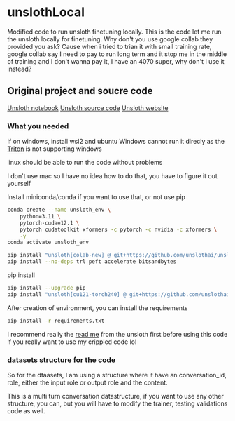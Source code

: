 <h1>unslothLocal</h1>
Modified code to run unsloth finetuning locally.
This is the code let me run the unsloth locally for finetuning.
Why don't you use google collab they provided you ask?
Cause when i tried to trian it with small training rate, google collab say I need to pay to run long term and it stop me in the middle of training and I don't wanna pay it, I have an 4070 super, why don't I use it instead?

<h2>Original project and soucre code</h2>

<a href="https://docs.unsloth.ai/get-started/unsloth-notebooks"> Unsloth notebook</a>
<a href="https://github.com/unslothai/unsloth">Unsloth source code</a>
<a href="https://unsloth.ai/">Unsloth website</a>

<h3>What you needed</h3>

If on windows, install wsl2 and ubuntu
Windows cannot run it direcly as the <a href="https://github.com/triton-lang/triton">Triton</a> is not supporting windows

linux should be able to run the code without problems

I don't use mac so I have no idea how to do that, you have to figure it out yourself

Install miniconda/conda if you want to use that, or not use pip

```bash
conda create --name unsloth_env \
    python=3.11 \
    pytorch-cuda=12.1 \
    pytorch cudatoolkit xformers -c pytorch -c nvidia -c xformers \
    -y
conda activate unsloth_env

pip install "unsloth[colab-new] @ git+https://github.com/unslothai/unsloth.git"
pip install --no-deps trl peft accelerate bitsandbytes
```

pip install

```bash
pip install --upgrade pip
pip install "unsloth[cu121-torch240] @ git+https://github.com/unslothai/unsloth.git"
```

After creation of environment, you can install the requirements

```bash
pip install -r requirements.txt
```

I recommend really the <a href="https://github.com/unslothai/unsloth/blob/main/README.md">read me</a> from the unsloth first before using this code if you really want to use my crippled code lol

<h3>datasets structure for the code</h3>
So for the dtaasets, I am using a structure where it have an conversation_id, role, either the input role or output role and the content.

This is a multi turn conversation datastructure, if you want to use any other structure,  you can, but you will have to modify the trainer, testing validations code as well.





